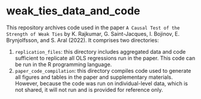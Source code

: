 # weak_ties_data_and_code

This repository archives code used in the paper `A Causal Test of the Strength of Weak Ties` by K. Rajkumar, G. Saint-Jacques, I. Bojinov, E. Brynjolfsson, and S. Aral (2022). It comprises two directories:

1. `replication_files`: this directory includes aggregated data and code sufficient to replicate all OLS regressions run in the paper. This code can be run in the R programming language.
2. `paper_code_compilation`: this directory compiles code used to generate all figures and tables in the paper and supplementary materials. However, because the code was run on individual-level data, which is not shared, it will not run and is provided for reference only.
